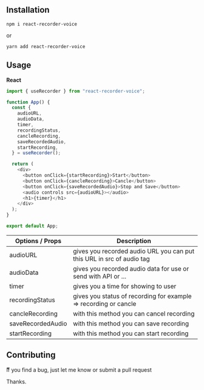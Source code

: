 ## Installation

```
npm i react-recorder-voice
```

or

```
yarn add react-recorder-voice
```

## Usage

**React**

```JavaScript
import { useRecorder } from "react-recorder-voice";

function App() {
  const {
    audioURL,
    audioData,
    timer,
    recordingStatus,
    cancleRecording,
    saveRecordedAudio,
    startRecording,
  } = useRecorder();

  return (
    <div>
      <button onClick={startRecording}>Start</button>
      <button onClick={cancleRecording}>Cancle</button>
      <button onClick={saveRecordedAudio}>Stop and Save</button>
      <audio controls src={audioURL}></audio>
      <h1>{timer}</h1>
    </div>
  );
}

export default App;
```


| Options / Props   | Description                                                           |
| ----------------- | --------------------------------------------------------------------- |
| audioURL          | gives you recorded audio URL you can put this URL in src of audio tag |
| audioData         | gives you recorded audio data for use or send with API or ...         |
| timer             | gives you a time for showing to user                                  |
| recordingStatus   | gives you status of recording for example => recording or cancle      |
| cancleRecording   | with this method you can cancel recording                             |
| saveRecordedAudio | with this method you can save recording                               |
| startRecording    | with this method you can start recording                              |


## Contributing

ّّIf you find a bug, just let me know or submit a pull request

Thanks.
